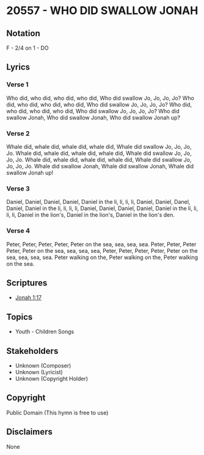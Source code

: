 # 20557 - WHO DID SWALLOW JONAH

## Notation

F - 2/4 on 1 - DO

## Lyrics

### Verse 1

Who did, who did, who did, who did, Who did swallow Jo, Jo, Jo, Jo? Who did, who did, who did, who did, Who did swallow Jo, Jo, Jo, Jo? Who did, who did, who did, who did, Who did swallow Jo, Jo, Jo, Jo? Who did swallow Jonah, Who did swallow Jonah, Who did swallow Jonah up?

### Verse 2

Whale did, whale did, whale did, whale did, Whale did swallow Jo, Jo, Jo, Jo. Whale did, whale did, whale did, whale did, Whale did swallow Jo, Jo, Jo, Jo. Whale did, whale did, whale did, whale did, Whale did swallow Jo, Jo, Jo, Jo. Whale did swallow Jonah, Whale did swallow Jonah, Whale did swallow Jonah up!

### Verse 3

Daniel, Daniel, Daniel, Daniel, Daniel in the li, li, li, li, Daniel, Daniel, Danel, Daniel, Daniel in the li, li, li, li, Daniel, Daniel, Daniel, Daniel, Daniel in the li, li, li, li, Daniel in the lion's, Daniel in the lion's, Daniel in the lion's den.

### Verse 4

Peter, Peter, Peter, Peter, Peter on the sea, sea, sea, sea. Peter, Peter, Peter Peter, Peter on the sea, sea, sea, sea, Peter, Peter, Peter, Peter, Peter on the sea, sea, sea, sea. Peter walking on the, Peter walking on the, Peter walking on the sea.


## Scriptures

- [Jonah 1:17](https://www.biblegateway.com/passage/?search=Jonah%201%3A17)

## Topics

- Youth - Children Songs

## Stakeholders

- Unknown (Composer)
- Unknown (Lyricist)
- Unknown (Copyright Holder)

## Copyright

Public Domain
(This hymn is free to use)

## Disclaimers

None


